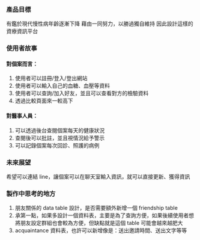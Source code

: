 ### 產品目標
有鑑於現代慢性病年齡逐漸下降
藉由一同努力，以勝過獨自維持
因此設計這樣的資療資訊平台

### 使用者故事

#### 對個案而言：
1. 使用者可以註冊/登入/登出網站
2. 使用者可以輸入自己的血糖、血壓等資料
3. 使用者可以查詢/加入好友，並且可以查看對方的檢驗資料
4. 透過比較頁面來一較高下

#### 對醫事人員：
1. 可以透過後台查閱個案每天的健康狀況
2. 查閱後可以批註，並且視情況給予警示
3. 可以記錄個案每次回診、照護的病例

### 未來展望
希望可以連結 line，讓個案可以在聊天室輸入資訊，就可以直接更新、獲得資訊

### 製作中思考的地方
1. 朋友關係的 data table 設計，是否需要額外新增一個 friendship table
2. 承第一點，如果多設計一個資料表，主要是為了查詢方便，如果後續使用者想將朋友設定群組也會較為方便，但缺點就是這個 table 可能會越來越肥大
3. acquaintance 資料表，也許可以新增像是：送出邀請時間、送出文字等等
